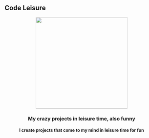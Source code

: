 ## Code Leisure
<p align="center"><img width="300px" height="300px" src="https://avatars.githubusercontent.com/u/99712805?s=400&u=5d38a1edbfd1482ffd6b73cba8e38b7ce78dacd4&v=4"></p>
<h3 align="center">My crazy projects in leisure time, also funny</h3>
<h4 align="center">I create projects that come to my mind in leisure time for fun</h4>
